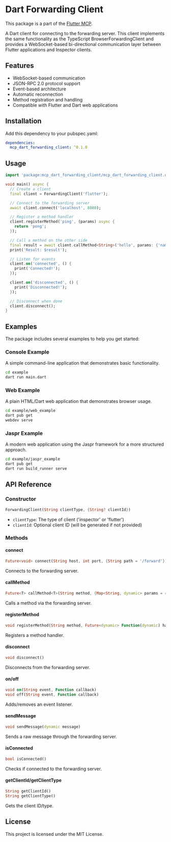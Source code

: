 # Dart Forwarding Client

This package is a part of the [Flutter MCP](https://github.com/Arenukvern/mcp_flutter).

A Dart client for connecting to the forwarding server. This client implements the same functionality as the TypeScript BrowserForwardingClient and provides a WebSocket-based bi-directional communication layer between Flutter applications and Inspector clients.

## Features

- WebSocket-based communication
- JSON-RPC 2.0 protocol support
- Event-based architecture
- Automatic reconnection
- Method registration and handling
- Compatible with Flutter and Dart web applications

## Installation

Add this dependency to your pubspec.yaml:

```yaml
dependencies:
  mcp_dart_forwarding_client: ^0.1.0
```

## Usage

```dart
import 'package:mcp_dart_forwarding_client/mcp_dart_forwarding_client.dart';

void main() async {
  // Create a client
  final client = ForwardingClient('flutter');

  // Connect to the forwarding server
  await client.connect('localhost', 8080);

  // Register a method handler
  client.registerMethod('ping', (params) async {
    return 'pong';
  });

  // Call a method on the other side
  final result = await client.callMethod<String>('hello', params: {'name': 'world'});
  print('Result: $result');

  // Listen for events
  client.on('connected', () {
    print('Connected!');
  });

  client.on('disconnected', () {
    print('Disconnected!');
  });

  // Disconnect when done
  client.disconnect();
}
```

## Examples

The package includes several examples to help you get started:

### Console Example

A simple command-line application that demonstrates basic functionality.

```bash
cd example
dart run main.dart
```

### Web Example

A plain HTML/Dart web application that demonstrates browser usage.

```bash
cd example/web_example
dart pub get
webdev serve
```

### Jaspr Example

A modern web application using the Jaspr framework for a more structured approach.

```bash
cd example/jaspr_example
dart pub get
dart run build_runner serve
```

## API Reference

### Constructor

```dart
ForwardingClient(String clientType, {String? clientId})
```

- `clientType`: The type of client ('inspector' or 'flutter')
- `clientId`: Optional client ID (will be generated if not provided)

### Methods

#### connect

```dart
Future<void> connect(String host, int port, {String path = '/forward'})
```

Connects to the forwarding server.

#### callMethod

```dart
Future<T> callMethod<T>(String method, {Map<String, dynamic> params = const {}})
```

Calls a method via the forwarding server.

#### registerMethod

```dart
void registerMethod(String method, Future<dynamic> Function(dynamic) handler)
```

Registers a method handler.

#### disconnect

```dart
void disconnect()
```

Disconnects from the forwarding server.

#### on/off

```dart
void on(String event, Function callback)
void off(String event, Function callback)
```

Adds/removes an event listener.

#### sendMessage

```dart
void sendMessage(dynamic message)
```

Sends a raw message through the forwarding server.

#### isConnected

```dart
bool isConnected()
```

Checks if connected to the forwarding server.

#### getClientId/getClientType

```dart
String getClientId()
String getClientType()
```

Gets the client ID/type.

## License

This project is licensed under the MIT License.
